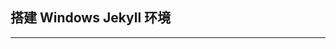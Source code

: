 ## 搭建 Windows Jekyll 环境



<hr class='reviewline'/>
<p class='reviewtip'><script type='text/javascript' src='{% include relref.html url="/assets/reviewjs/README.md.js" %}'></script></p>
